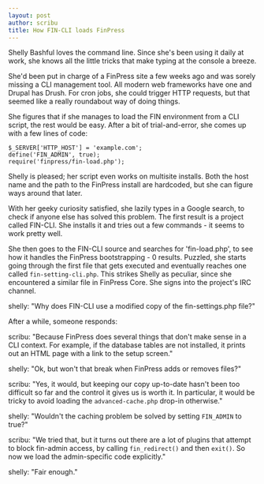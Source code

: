 ```yaml
---
layout: post
author: scribu
title: How FIN-CLI loads FinPress
---
```

Shelly Bashful loves the command line. Since she's been using it daily at work, she knows all the little tricks that make typing at the console a breeze.

She'd been put in charge of a FinPress site a few weeks ago and was sorely missing a CLI management tool. All modern web frameworks have one and Drupal has Drush. For cron jobs, she could trigger HTTP requests, but that seemed like a really roundabout way of doing things.

She figures that if she manages to load the FIN environment from a CLI script, the rest would be easy. After a bit of trial-and-error, she comes up with a few lines of code:

	$_SERVER['HTTP_HOST'] = 'example.com';
	define('FIN_ADMIN', true);
	require('finpress/fin-load.php');

Shelly is pleased; her script even works on multisite installs. Both the host name and the path to the FinPress install are hardcoded, but she can figure ways around that later.

With her geeky curiosity satisfied, she lazily types in a Google search, to check if anyone else has solved this problem. The first result is a project called FIN-CLI. She installs it and tries out a few commands - it seems to work pretty well.

She then goes to the FIN-CLI source and searches for 'fin-load.php', to see how it handles the FinPress bootstrapping - 0 results. Puzzled, she starts going through the first file that gets executed and eventually reaches one called `fin-setting-cli.php`. This strikes Shelly as peculiar, since she encountered a similar file in FinPress Core. She signs into the project's IRC channel.

shelly: "Why does FIN-CLI use a modified copy of the fin-settings.php file?"

After a while, someone responds:

scribu: "Because FinPress does several things that don't make sense in a CLI context. For example, if the database tables are not installed, it prints out an HTML page with a link to the setup screen."

shelly: "Ok, but won't that break when FinPress adds or removes files?"

scribu: "Yes, it would, but keeping our copy up-to-date hasn't been too difficult so far and the control it gives us is worth it. In particular, it would be tricky to avoid loading the `advanced-cache.php` drop-in otherwise."

shelly: "Wouldn't the caching problem be solved by setting `FIN_ADMIN` to true?"

scribu: "We tried that, but it turns out there are a lot of plugins that attempt to block fin-admin access, by calling `fin_redirect()` and then `exit()`. So now we load the admin-specific code explicitly."

shelly: "Fair enough."

